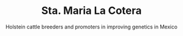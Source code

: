 ---
templateKey: index
lang: en
title: Sta. Maria La Cotera # used for seo
subtitle: Holstein cattle breeders and promoters in improving genetics in Mexico  # used for seo
section_1:
    title: About Us
    subtitle: History that Unites Us
    description: Learn a little about us and our reputation
    button1_Title: Learn more...
section_2:
    title: The best of the best
    subtitle: Passion driven success
    description: Below you can see some of our best cows
contact_info:
    title: Contact Us
    subtitle: We'd like to invite you to know more about us
    description: Call us or send us an email with any doubts or interests on our genetics
---